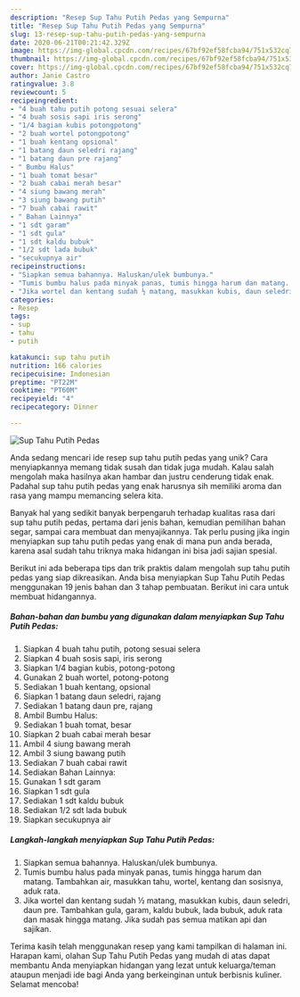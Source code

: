 ```yaml
---
description: "Resep Sup Tahu Putih Pedas yang Sempurna"
title: "Resep Sup Tahu Putih Pedas yang Sempurna"
slug: 13-resep-sup-tahu-putih-pedas-yang-sempurna
date: 2020-06-21T00:21:42.329Z
image: https://img-global.cpcdn.com/recipes/67bf92ef58fcba94/751x532cq70/sup-tahu-putih-pedas-foto-resep-utama.jpg
thumbnail: https://img-global.cpcdn.com/recipes/67bf92ef58fcba94/751x532cq70/sup-tahu-putih-pedas-foto-resep-utama.jpg
cover: https://img-global.cpcdn.com/recipes/67bf92ef58fcba94/751x532cq70/sup-tahu-putih-pedas-foto-resep-utama.jpg
author: Janie Castro
ratingvalue: 3.8
reviewcount: 5
recipeingredient:
- "4 buah tahu putih potong sesuai selera"
- "4 buah sosis sapi iris serong"
- "1/4 bagian kubis potongpotong"
- "2 buah wortel potongpotong"
- "1 buah kentang opsional"
- "1 batang daun seledri rajang"
- "1 batang daun pre rajang"
- " Bumbu Halus"
- "1 buah tomat besar"
- "2 buah cabai merah besar"
- "4 siung bawang merah"
- "3 siung bawang putih"
- "7 buah cabai rawit"
- " Bahan Lainnya"
- "1 sdt garam"
- "1 sdt gula"
- "1 sdt kaldu bubuk"
- "1/2 sdt lada bubuk"
- "secukupnya air"
recipeinstructions:
- "Siapkan semua bahannya. Haluskan/ulek bumbunya."
- "Tumis bumbu halus pada minyak panas, tumis hingga harum dan matang. Tambahkan air, masukkan tahu, wortel, kentang dan sosisnya, aduk rata."
- "Jika wortel dan kentang sudah ½ matang, masukkan kubis, daun seledri, daun pre. Tambahkan gula, garam, kaldu bubuk, lada bubuk, aduk rata dan masak hingga matang. Jika sudah pas semua matikan api dan sajikan."
categories:
- Resep
tags:
- sup
- tahu
- putih

katakunci: sup tahu putih 
nutrition: 166 calories
recipecuisine: Indonesian
preptime: "PT22M"
cooktime: "PT60M"
recipeyield: "4"
recipecategory: Dinner

---
```



![Sup Tahu Putih Pedas](https://img-global.cpcdn.com/recipes/67bf92ef58fcba94/751x532cq70/sup-tahu-putih-pedas-foto-resep-utama.jpg)

Anda sedang mencari ide resep sup tahu putih pedas yang unik? Cara menyiapkannya memang tidak susah dan tidak juga mudah. Kalau salah mengolah maka hasilnya akan hambar dan justru cenderung tidak enak. Padahal sup tahu putih pedas yang enak harusnya sih memiliki aroma dan rasa yang mampu memancing selera kita.

Banyak hal yang sedikit banyak berpengaruh terhadap kualitas rasa dari sup tahu putih pedas, pertama dari jenis bahan, kemudian pemilihan bahan segar, sampai cara membuat dan menyajikannya. Tak perlu pusing jika ingin menyiapkan sup tahu putih pedas yang enak di mana pun anda berada, karena asal sudah tahu triknya maka hidangan ini bisa jadi sajian spesial.




Berikut ini ada beberapa tips dan trik praktis dalam mengolah sup tahu putih pedas yang siap dikreasikan. Anda bisa menyiapkan Sup Tahu Putih Pedas menggunakan 19 jenis bahan dan 3 tahap pembuatan. Berikut ini cara untuk membuat hidangannya.

<!--inarticleads1-->

##### Bahan-bahan dan bumbu yang digunakan dalam menyiapkan Sup Tahu Putih Pedas:

1. Siapkan 4 buah tahu putih, potong sesuai selera
1. Siapkan 4 buah sosis sapi, iris serong
1. Siapkan 1/4 bagian kubis, potong-potong
1. Gunakan 2 buah wortel, potong-potong
1. Sediakan 1 buah kentang, opsional
1. Siapkan 1 batang daun seledri, rajang
1. Sediakan 1 batang daun pre, rajang
1. Ambil  Bumbu Halus:
1. Sediakan 1 buah tomat, besar
1. Siapkan 2 buah cabai merah besar
1. Ambil 4 siung bawang merah
1. Ambil 3 siung bawang putih
1. Sediakan 7 buah cabai rawit
1. Sediakan  Bahan Lainnya:
1. Gunakan 1 sdt garam
1. Siapkan 1 sdt gula
1. Sediakan 1 sdt kaldu bubuk
1. Sediakan 1/2 sdt lada bubuk
1. Siapkan secukupnya air




<!--inarticleads2-->

##### Langkah-langkah menyiapkan Sup Tahu Putih Pedas:

1. Siapkan semua bahannya. Haluskan/ulek bumbunya.
1. Tumis bumbu halus pada minyak panas, tumis hingga harum dan matang. Tambahkan air, masukkan tahu, wortel, kentang dan sosisnya, aduk rata.
1. Jika wortel dan kentang sudah ½ matang, masukkan kubis, daun seledri, daun pre. Tambahkan gula, garam, kaldu bubuk, lada bubuk, aduk rata dan masak hingga matang. Jika sudah pas semua matikan api dan sajikan.




Terima kasih telah menggunakan resep yang kami tampilkan di halaman ini. Harapan kami, olahan Sup Tahu Putih Pedas yang mudah di atas dapat membantu Anda menyiapkan hidangan yang lezat untuk keluarga/teman ataupun menjadi ide bagi Anda yang berkeinginan untuk berbisnis kuliner. Selamat mencoba!
